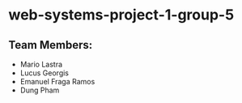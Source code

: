 # web-systems-project-1-group-5
## Team Members:
- Mario Lastra
- Lucus Georgis
- Emanuel Fraga Ramos
- Dung Pham
